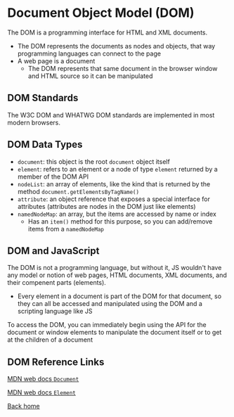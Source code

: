 # Document Object Model (DOM)

The DOM is a programming interface for HTML and XML documents.

- The DOM represents the documents as nodes and objects, that way programming languages can connect to the page
- A web page is a document
  - The DOM represents that same document in the browser window and HTML source so it can be manipulated

## DOM Standards

The W3C DOM and WHATWG DOM standards are implemented in most modern browsers.

## DOM Data Types

- `document`: this object is the root `document` object itself
- `element`: refers to an element or a node of type `element` returned by a member of the DOM API
- `nodeList`: an array of elements, like the kind that is returned by the method `document.getElementsByTagName()`
- `attribute`: an object reference that exposes a special interface for attributes (attributes are nodes in the DOM just like elements)
- `namedNodeMap`: an array, but the items are accessed by name or index
  - Has an `item()` method for this purpose, so you can add/remove items from a `namedNodeMap`

## DOM and JavaScript

The DOM is not a programming language, but without it, JS wouldn't have any model or notion of web pages, HTML documents, XML documents, and their compenent parts (elements).

- Every element in a document is part of the DOM for that document, so they can all be accessed and manipulated using the DOM and a scripting language like JS

To access the DOM, you can immediately begin using the API for the document or window elements to manipulate the document itself or to get at the children of a document

## DOM Reference Links

[MDN web docs `Document`](https://developer.mozilla.org/en-US/docs/Web/API/document)

[MDN web docs `Element`](https://developer.mozilla.org/en-US/docs/Web/API/element)

[Back home](../README.md)

